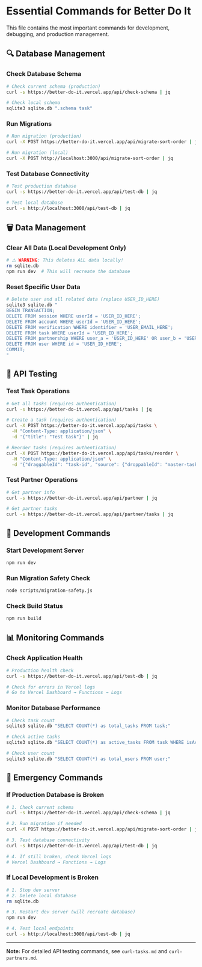 # Essential Commands for Better Do It

This file contains the most important commands for development, debugging, and production management.

## 🔍 **Database Management**

### Check Database Schema

```bash
# Check current schema (production)
curl -s https://better-do-it.vercel.app/api/check-schema | jq

# Check local schema
sqlite3 sqlite.db ".schema task"
```

### Run Migrations

```bash
# Run migration (production)
curl -X POST https://better-do-it.vercel.app/api/migrate-sort-order | jq

# Run migration (local)
curl -X POST http://localhost:3000/api/migrate-sort-order | jq
```

### Test Database Connectivity

```bash
# Test production database
curl -s https://better-do-it.vercel.app/api/test-db | jq

# Test local database
curl -s http://localhost:3000/api/test-db | jq
```

## 🗑️ **Data Management**

### Clear All Data (Local Development Only)

```bash
# ⚠️ WARNING: This deletes ALL data locally!
rm sqlite.db
npm run dev  # This will recreate the database
```

### Reset Specific User Data

```bash
# Delete user and all related data (replace USER_ID_HERE)
sqlite3 sqlite.db "
BEGIN TRANSACTION;
DELETE FROM session WHERE userId = 'USER_ID_HERE';
DELETE FROM account WHERE userId = 'USER_ID_HERE';
DELETE FROM verification WHERE identifier = 'USER_EMAIL_HERE';
DELETE FROM task WHERE userId = 'USER_ID_HERE';
DELETE FROM partnership WHERE user_a = 'USER_ID_HERE' OR user_b = 'USER_ID_HERE';
DELETE FROM user WHERE id = 'USER_ID_HERE';
COMMIT;
"
```

## 🧪 **API Testing**

### Test Task Operations

```bash
# Get all tasks (requires authentication)
curl -s https://better-do-it.vercel.app/api/tasks | jq

# Create a task (requires authentication)
curl -X POST https://better-do-it.vercel.app/api/tasks \
  -H "Content-Type: application/json" \
  -d '{"title": "Test task"}' | jq

# Reorder tasks (requires authentication)
curl -X POST https://better-do-it.vercel.app/api/tasks/reorder \
  -H "Content-Type: application/json" \
  -d '{"draggableId": "task-id", "source": {"droppableId": "master-tasks", "index": 0}, "destination": {"droppableId": "active-tasks", "index": 0}}' | jq
```

### Test Partner Operations

```bash
# Get partner info
curl -s https://better-do-it.vercel.app/api/partner | jq

# Get partner tasks
curl -s https://better-do-it.vercel.app/api/partner/tasks | jq
```

## 🔧 **Development Commands**

### Start Development Server

```bash
npm run dev
```

### Run Migration Safety Check

```bash
node scripts/migration-safety.js
```

### Check Build Status

```bash
npm run build
```

## 📊 **Monitoring Commands**

### Check Application Health

```bash
# Production health check
curl -s https://better-do-it.vercel.app/api/test-db | jq

# Check for errors in Vercel logs
# Go to Vercel Dashboard → Functions → Logs
```

### Monitor Database Performance

```bash
# Check task count
sqlite3 sqlite.db "SELECT COUNT(*) as total_tasks FROM task;"

# Check active tasks
sqlite3 sqlite.db "SELECT COUNT(*) as active_tasks FROM task WHERE isActive = 1;"

# Check user count
sqlite3 sqlite.db "SELECT COUNT(*) as total_users FROM user;"
```

## 🚨 **Emergency Commands**

### If Production Database is Broken

```bash
# 1. Check current schema
curl -s https://better-do-it.vercel.app/api/check-schema | jq

# 2. Run migration if needed
curl -X POST https://better-do-it.vercel.app/api/migrate-sort-order | jq

# 3. Test database connectivity
curl -s https://better-do-it.vercel.app/api/test-db | jq

# 4. If still broken, check Vercel logs
# Vercel Dashboard → Functions → Logs
```

### If Local Development is Broken

```bash
# 1. Stop dev server
# 2. Delete local database
rm sqlite.db

# 3. Restart dev server (will recreate database)
npm run dev

# 4. Test local endpoints
curl -s http://localhost:3000/api/test-db | jq
```

---

**Note:** For detailed API testing commands, see `curl-tasks.md` and `curl-partners.md`.
